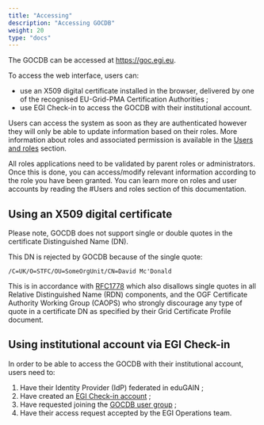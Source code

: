 ```yaml
---
title: "Accessing"
description: "Accessing GOCDB"
weight: 20
type: "docs"
---
```


The GOCDB can be accessed at https://goc.egi.eu.

To access the web interface, users can:

- use an X509 digital certificate installed in the browser, delivered by
  one of the recognised EU-Grid-PMA Certification Authorities ;
- use EGI Check-in to access the GOCDB with their institutional account.

Users can access the system as soon as they are authenticated however they will
only be able to update information based on their roles.
More information about roles and associated permission is available in the
[Users and
roles](https://wiki.egi.eu/wiki/GOCDB/Input_System_User_Documentation#Users_and_roles)
section.

All roles applications need to be validated by parent roles or administrators.
Once this is done, you can access/modify relevant information according to the
role you have been granted. You can learn more on roles and user accounts by
reading the #Users and roles section of this documentation.

## Using an X509 digital certificate

Please note, GOCDB does not support single or double quotes in the certificate
Distinguished Name (DN).

This DN is rejected by GOCDB because of the single quote:

```
/C=UK/O=STFC/OU=SomeOrgUnit/CN=David Mc'Donald
```

This is in accordance with [RFC1778](https://tools.ietf.org/html/rfc1778) which
also disallows single quotes in all Relative Distinguished Name (RDN)
components, and the OGF Certificate Authority Working Group (CAOPS) who
strongly discourage any type of quote in a certificate DN as specified by their
Grid Certificate Profile document.

## Using institutional account via EGI Check-in

In order to be able to access the GOCDB with their institutional account, users
need to:

1. Have their Identity Provider (IdP) federated in eduGAIN ;
1. Have created an [EGI Check-in account](https://wiki.egi.eu/wiki/AAI_usage_guide) ;
1. Have requested joining the [GOCDB user
   group](https://aai.egi.eu/registry/co_petitions/start/coef:41) ;
1. Have their access request accepted by the EGI Operations team.
